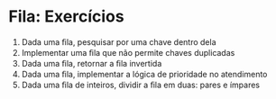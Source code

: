 # Fila: Exercícios

1. Dada uma ﬁla, pesquisar por uma chave dentro dela
2. Implementar uma ﬁla que não permite chaves duplicadas
3. Dada uma ﬁla, retornar a ﬁla invertida
4. Dada uma ﬁla, implementar a lógica de prioridade no atendimento
5. Dada uma ﬁla de inteiros, dividir a ﬁla em duas: pares e ímpares